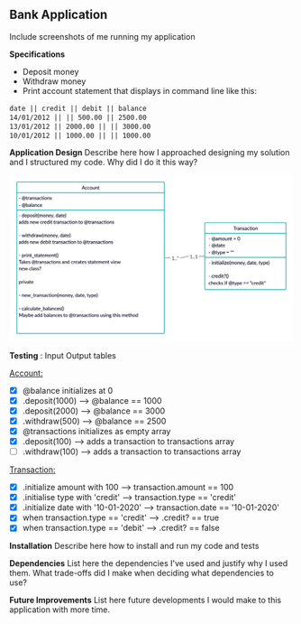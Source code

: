 Bank Application
---

Include screenshots of me running my application

**Specifications**
* Deposit money
* Withdraw money
* Print account statement that displays in command line like this:

```
date || credit || debit || balance
14/01/2012 || || 500.00 || 2500.00
13/01/2012 || 2000.00 || || 3000.00
10/01/2012 || 1000.00 || || 1000.00
```

**Application Design**
Describe here how I approached designing my solution and I structured my code. Why did I do it this way?

![Bank Diagram](/images/bank_diagram.png)

**Testing** :
Input Output tables

<ins>Account:</ins>
- [x] @balance initializes at 0
- [x] .deposit(1000) --> @balance == 1000
- [x] .deposit(2000) --> @balance == 3000
- [x] .withdraw(500) --> @balance == 2500
- [x] @transactions initializes as empty array
- [x] .deposit(100) --> adds a transaction to transactions array
- [ ] .withdraw(100) --> adds a transaction to transactions array

<ins>Transaction:</ins>
- [x] .initialize amount with 100 --> transaction.amount == 100
- [x] .initialise type with 'credit' --> transaction.type == 'credit'
- [x] .initialize date with '10-01-2020' --> transaction.date == '10-01-2020'
- [x] when transaction.type == 'credit' --> .credit? == true
- [x] when transaction.type == 'debit' --> .credit? == false

**Installation**
Describe here how to install and run my code and tests

**Dependencies**
List here the dependencies I've used and justify why I used them. What trade-offs did I make when deciding what dependencies to use?

**Future Improvements**
List here future developments I would make to this application with more time.
